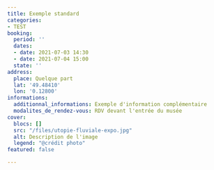```yaml
---
title: Exemple standard
categories:
- TEST
booking:
  period: ''
  dates:
  - date: 2021-07-03 14:30
  - date: 2021-07-04 15:00
  state: ''
address:
  place: Quelque part
  lat: '49.48410'
  lon: '0.12800'
informations:
  additionnal_informations: Exemple d'information complémentaire
  modalites_de_rendez-vous: RDV devant l'entrée du musée
cover:
  blocs: []
  src: "/files/utopie-fluviale-expo.jpg"
  alt: Description de l'image
  legend: "@crédit photo"
featured: false

---
```


